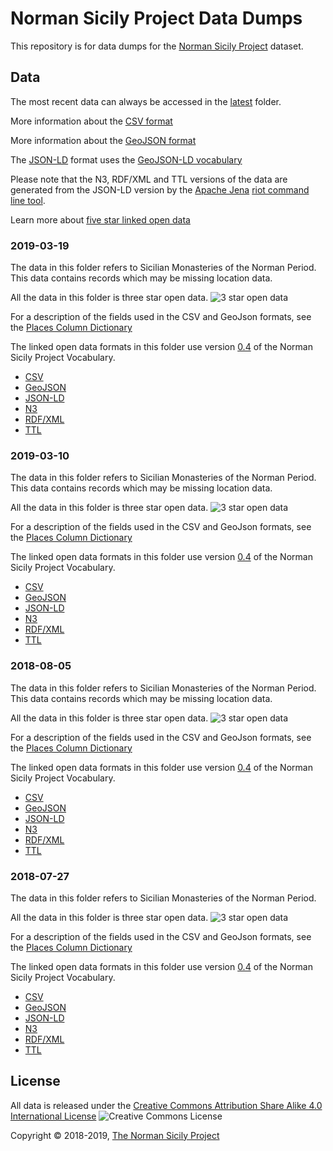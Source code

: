 # Norman Sicily Project Data Dumps

This repository is for data dumps for the
[Norman Sicily Project](http://www.normansicily.org/) dataset.

## Data

The most recent data can always be accessed in the [latest](./latest/) folder.

More information about the [CSV format](https://www.rfc-editor.org/rfc/rfc4180.txt)

More information about the [GeoJSON format](https://tools.ietf.org/rfc/rfc7946.txt)

The [JSON-LD](https://www.w3.org/TR/json-ld/) format uses the
[GeoJSON-LD vocabulary](http://geojson.org/geojson-ld/vocab.html)

Please note that the N3, RDF/XML and TTL versions of the data are generated from
the JSON-LD version by the [Apache Jena](https://jena.apache.org/) [riot command
line tool](https://jena.apache.org/documentation/io/#command-line-tools).

Learn more about [five star linked open data](https://5stardata.info/en/)

### 2019-03-19

The data in this folder refers to Sicilian Monasteries of the Norman Period.
This data contains records which may be missing location data.

All the data in this folder is three star open data.
![3 star open data](http://www.normansicily.org/images/data-badge-3.png)

For a description of the fields used in the CSV and GeoJson formats, see
the [Places Column Dictionary](./2019-03-19/places_column_dictionary_20190319.csv)

The linked open data formats in this folder use version
[0.4](http://www.normansicily.org/nsp/0.4) of the Norman Sicily Project
Vocabulary.

* [CSV](./2019-03-19/places-20190319.csv)
* [GeoJSON](./2019-03-19/places-20190319.geojson)
* [JSON-LD](./2019-03-19/places-20190319.jsonld)
* [N3](./2019-03-19/places-riot-20190319.n3)
* [RDF/XML](./2019-03-19/places-riot-20190319.rdfxml)
* [TTL](./2019-03-19/places-riot-20190319.ttl)

### 2019-03-10

The data in this folder refers to Sicilian Monasteries of the Norman Period.
This data contains records which may be missing location data.

All the data in this folder is three star open data.
![3 star open data](http://www.normansicily.org/images/data-badge-3.png)

For a description of the fields used in the CSV and GeoJson formats, see
the [Places Column Dictionary](./2019-03-10/places_column_dictionary_20190310.csv)

The linked open data formats in this folder use version
[0.4](http://www.normansicily.org/nsp/0.4) of the Norman Sicily Project
Vocabulary.

* [CSV](./2019-03-10/places-20190310.csv)
* [GeoJSON](./2019-03-10/places-20190310.geojson)
* [JSON-LD](./2019-03-10/places-20190310.jsonld)
* [N3](./2019-03-10/places-riot-20190310.n3)
* [RDF/XML](./2019-03-10/places-riot-20190310.rdfxml)
* [TTL](./2019-03-10/places-riot-20190310.ttl)

### 2018-08-05

The data in this folder refers to Sicilian Monasteries of the Norman Period.
This data contains records which may be missing location data.

All the data in this folder is three star open data.
![3 star open data](http://www.normansicily.org/images/data-badge-3.png)

For a description of the fields used in the CSV and GeoJson formats, see
the [Places Column Dictionary](./2018-08-05/places_column_dictionary_20180805.csv)

The linked open data formats in this folder use version
[0.4](http://www.normansicily.org/nsp/0.4) of the Norman Sicily Project
Vocabulary.

* [CSV](./2018-08-05/places-20180805.csv)
* [GeoJSON](./2018-08-05/places-20180805.geojson)
* [JSON-LD](./2018-08-05/places-20180805.jsonld)
* [N3](./2018-08-05/places-riot-20180805.n3)
* [RDF/XML](./2018-08-05/places-riot-20180805.rdfxml)
* [TTL](./2018-08-05/places-riot-20180805.ttl)

### 2018-07-27

The data in this folder refers to Sicilian Monasteries of the Norman Period.

All the data in this folder is three star open data.
![3 star open data](http://www.normansicily.org/images/data-badge-3.png)

For a description of the fields used in the CSV and GeoJson formats, see
the [Places Column Dictionary](./2018-07-27/places_column_dictionary_20180727.csv)

The linked open data formats in this folder use version
[0.4](http://www.normansicily.org/nsp/0.4) of the Norman Sicily Project
Vocabulary.

* [CSV](./2018-07-27/places-20180727.csv)
* [GeoJSON](./2018-07-27/places-20180727.geojson)
* [JSON-LD](./2018-07-27/places-20180727.jsonld)
* [N3](./2018-07-27/places-riot-20180727.n3)
* [RDF/XML](./2018-07-27/places-riot-20180727.rdfxml)
* [TTL](./2018-07-27/places-riot-20180727.ttl)

## License

All data is released under the [Creative Commons Attribution Share Alike 4.0
International License](http://creativecommons.org/licenses/by-sa/4.0/)
![Creative Commons License](https://i.creativecommons.org/l/by-sa/4.0/88x31.png)

Copyright &copy; 2018-2019, [The Norman Sicily Project](http://www.normansicily.org/)
